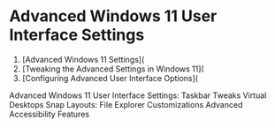 # Advanced Windows 11 User Interface Settings
1.	[Advanced Windows 11 Settings](
2.	[Tweaking the Advanced Settings in Windows 11](
3.	[Configuring Advanced User Interface Options](

Advanced Windows 11 User Interface Settings:
	Taskbar Tweaks
	Virtual Desktops
  Snap Layouts:
	File Explorer Customizations
	Advanced Accessibility Features

